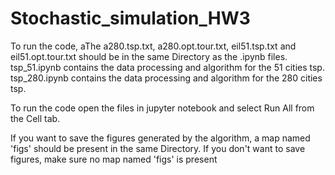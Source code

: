 # Stochastic_simulation_HW3

To run the code, aThe a280.tsp.txt, a280.opt.tour.txt, eil51.tsp.txt and eil51.opt.tour.txt should be in the same Directory as the .ipynb files.
tsp_51.ipynb contains the data processing and algorithm for the 51 cities tsp.
tsp_280.ipynb contains the data processing and algorithm for the 280 cities tsp.

To run the code open the files in jupyter notebook and select Run All from the Cell tab. 

If you want to save the figures generated by the algorithm, a map named 'figs' should be present in the same Directory.
If you don't want to save figures, make sure no map named 'figs' is present
